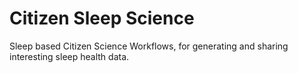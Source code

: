 # Citizen Sleep Science
Sleep based Citizen Science Workflows, for generating and sharing interesting sleep health data.
